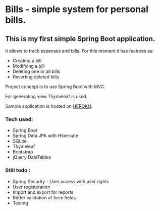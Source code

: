 # Bills - simple system for personal bills.

## This is my first simple Spring Boot application. ##

It allows to track expenses and bills. For this moment it has features as:

* Creating a bill
* Modifying a bill
* Deleting one or all bills
* Reverting deleted bills

Project concept is to use Spring Boot with MVC.

For generating view Thymeleaf is used.

Sample application is hosted on [HEROKU](https://personalbills.herokuapp.com).

### Tech used: ###

* Spring Boot
* Spring Data JPA with Hibernate
* SQLite
* Thymeleaf
* Bootstrap
* jQuery DataTables

### Still todo : ###

* Spring Security - User access with user rights
* User registeration
* Import and export for reports
* Better validation of form fields
* Testing